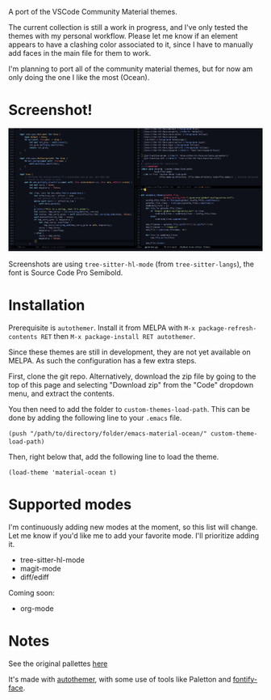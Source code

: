 A port of the VSCode Community Material themes. 

The current collection is still a work in progress, and I've only tested the themes with my personal workflow. Please let me know if an element appears to have a clashing color associated to it, since I have to manually add faces in the main file for them to work.

I'm planning to port all of the community material themes, but for now am only doing the one I like the most (Ocean).

# Screenshot!

![](material-ocean-screenshot.png)

Screenshots are using `tree-sitter-hl-mode` (from `tree-sitter-langs`), the font is Source Code Pro Semibold.

# Installation

Prerequisite is `autothemer`. Install it from MELPA with `M-x package-refresh-contents RET` then `M-x package-install RET autothemer`.

Since these themes are still in development, they are not yet available on MELPA. As such the configuration has a few extra steps.

First, clone the git repo. Alternatively, download the zip file by going to the top of this page and selecting "Download zip" from the "Code" dropdown menu, and extract the contents.

You then need to add the folder to `custom-themes-load-path`. This can be done by adding the following line to your `.emacs` file.

```
(push "/path/to/directory/folder/emacs-material-ocean/" custom-theme-load-path)
```

Then, right below that, add the following line to load the theme.
```
(load-theme 'material-ocean t)
```

# Supported modes

I'm continuously adding new modes at the moment, so this list will change.
Let me know if you'd like me to add your favorite mode. I'll prioritize adding it.

* tree-sitter-hl-mode
* magit-mode
* diff/ediff

Coming soon:

* org-mode

# Notes

See the original pallettes [here](https://github.com/material-theme/vsc-material-theme/blob/a0079e8d0cc8711cd81d410827fcc16bcb1f9e6b/scripts/generator/settings/specific/ocean-hc.ts)

It's made with [autothemer](https://github.com/jasonm23/autothemer), with some use of tools like Paletton and [fontify-face](https://github.com/Fuco1/fontify-face).
